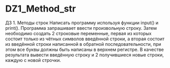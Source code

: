 # DZ1_Method_str
ДЗ 1. Методы строк
Написать программу используя функции input() и print(). Программа запрашивает ввести произвольную строку. Затем необходимо создать 2 строковые переменные, первая из которых состоит только из чётных символов введённой строки, а вторая состоит из введённой строки написанной в обратной последовательности, при этом все буквы должны быть написаны в верхнем регистре.
В качестве результата вывести введённую строку и 2 получившиеся новые строки, каждую с новой строчки.
